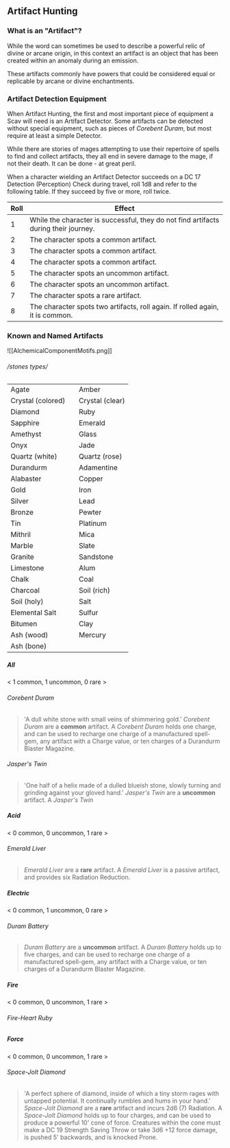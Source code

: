 ## Artifact Hunting
### What is an "Artifact"?
While the word can sometimes be used to describe a powerful relic of divine or arcane origin, in this context an artifact is an object that has been created within an anomaly during an emission. 

These artifacts commonly have powers that could be considered equal or replicable by arcane or divine enchantments.

### Artifact Detection Equipment
When Artifact Hunting, the first and most important piece of equipment a Scav will need is an Artifact Detector. Some artifacts can be detected without special equipment, such as pieces of *Corebent Duram*, but most require at least a simple Detector. 

While there are stories of mages attempting to use their repertoire of spells to find and collect artifacts, they all end in severe damage to the mage, if not their death. It can be done - at great peril.

When a character wielding an Artifact Detector succeeds on a DC 17 Detection (Perception) Check during travel, roll 1d8 and refer to the following table. If they succeed by five or more, roll twice.

| Roll | Effect                                                                              |
| ---- | ----------------------------------------------------------------------------------- |
| 1    | While the character is successful, they do not find artifacts during their journey. |
| 2    | The character spots a common artifact.                                              |
| 3    | The character spots a common artifact.                                              |
| 4    | The character spots a common artifact.                                              |
| 5    | The character spots an uncommon artifact.                                           |
| 6    | The character spots an uncommon artifact.                                           |
| 7    | The character spots a rare artifact.                                                |
| 8    | The character spots two artifacts, roll again. If rolled again, it is common.       | 

### Known and Named Artifacts
![[AlchemicalComponentMotifs.png]]
###### /stones types/
|                   |     |                 |
| ----------------- | --- | --------------- |
| Agate             |     | Amber           |
| Crystal (colored) |     | Crystal (clear) |
| Diamond           |     | Ruby            |
| Sapphire          |     | Emerald         |
| Amethyst          |     | Glass           |
| Onyx              |     | Jade            |
| Quartz (white)    |     | Quartz (rose)   |
| Durandurm         |     | Adamentine      |
| Alabaster         |     | Copper          |
| Gold              |     | Iron            |
| Silver            |     | Lead            |
| Bronze            |     | Pewter          |
| Tin               |     | Platinum        |
| Mithril           |     | Mica            |
| Marble            |     | Slate           |
| Granite           |     | Sandstone       |
| Limestone         |     | Alum            |
| Chalk             |     | Coal            |
| Charcoal          |     | Soil (rich)     |
| Soil (holy)       |     | Salt            |
| Elemental Salt    |     | Sulfur          |
| Bitumen           |     | Clay            |
| Ash (wood)        |     | Mercury         |
| Ash (bone)        |     |                 |

##### All
< 1 common, 1 uncommon, 0 rare >
###### Corebent Duram
> 'A dull white stone with small veins of shimmering gold.'
> *Corebent Duram* are a **common** artifact. 
> A *Corebent Duram* holds one charge, and can be used to recharge one charge of a manufactured spell-gem, any artifact with a Charge value, or ten charges of a Durandurm Blaster Magazine. 

###### Jasper's Twin
> 'One half of a helix made of a dulled blueish stone, slowly turning and grinding against your gloved hand.'
> *Jasper's Twin* are a **uncommon** artifact.
> A *Jasper's Twin*

##### Acid
< 0 common, 0 uncommon, 1 rare >
###### Emerald Liver
> *Emerald Liver* are a **rare** artifact. 
> A *Emerald Liver* is a passive artifact, and provides six Radiation Reduction.


##### Electric
< 0 common, 1 uncommon, 0 rare >
###### Duram Battery
> *Duram Battery* are a **uncommon** artifact. 
> A *Duram Battery* holds up to five charges, and can be used to recharge one charge of a manufactured spell-gem, any artifact with a Charge value, or ten charges of a Durandurm Blaster Magazine.

##### Fire
< 0 common, 0 uncommon, 1 rare >
###### Fire-Heart Ruby

##### Force
< 0 common, 0 uncommon, 1 rare >
###### Space-Jolt Diamond
> 'A perfect sphere of diamond, inside of which a tiny storm rages with untapped potential. It continually rumbles and hums in your hand.'
> *Space-Jolt Diamond* are a **rare** artifact and incurs 2d6 (7) Radiation. 
> A *Space-Jolt Diamond* holds up to four charges, and can be used to produce a powerful 10' cone of force. Creatures within the cone must make a DC 19 Strength Saving Throw or take 3d6 +12 force damage, is pushed 5' backwards, and is knocked Prone.
